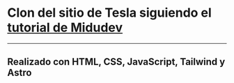 # Clon del sitio de Tesla siguiendo el [tutorial de Midudev](https://www.youtube.com/watch?v=S_oLr_np4S8&t=2784s)
---


## Realizado con HTML, CSS, JavaScript, Tailwind y Astro